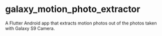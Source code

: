 # galaxy_motion_photo_extractor

A Flutter Android app that extracts motion photos out of the photos taken with
Galaxy S9 Camera.
